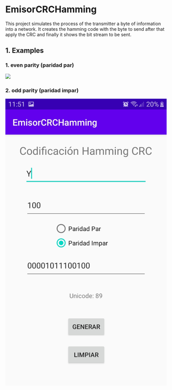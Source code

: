 # EmisorCRCHamming
This project simulates the process of the  transmitter a byte of information into a network. It creates the hamming code with the byte to send after that apply the CRC and finally it shows the  bit stream to be sent.

## 1. Examples
### 1.   even parity (paridad par)
![](imagenes/ejemplo.jpeg)
### 2.   odd parity (paridad impar)
![](imagenes/ejemplo2.jpeg)
